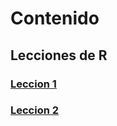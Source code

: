 # Contenido

## Lecciones de R
### [Leccion 1](lessons/lesson1/main.md)
### [Leccion 2](lessons/lesson2/main.md)
